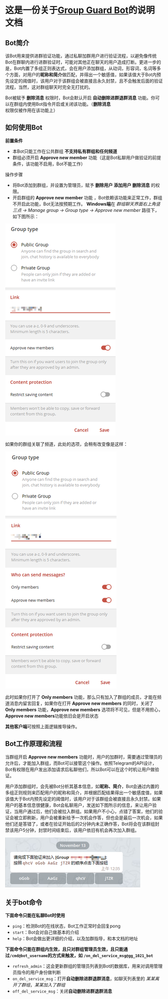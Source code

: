 # 这是一份关于[Group Guard Bot](https://t.me/gg_1021_bot)的说明文档

## Bot简介
该Bot用来提供进群验证功能，通过私聊加群用户进行验证流程，以避免像传统Bot在群聊内进行进群验证时，可能对其他正在聊天的用户造成打断。更进一步的是，Bot内置了多组正则表达式，会在用户添加群组，从动词，形容词，名词等多个方面，对用户的**昵称和简介**做匹配，并得出一个敏感值，如果该值大于Bot内预先设定的阈值时，该用户对于该群组会被直接且永久封禁，且不会触发后面的验证流程，当然，这对群组聊天时完全无打扰的。

Bot被赋予 **删除消息** 权限时，Bot会默认开启 **自动删除进群退群消息** 功能。你可以在群组内使用Bot指令开启或关闭该功能。（**删除消息**权限仅被作用在该功能上）

## 如何使用Bot
**前置条件**
- 本Bot只能工作在公共群组 **不支持私有群组和任何频道**
- 群组必须开启 **Approve new member** 功能（这是Bot私聊用户做验证的前提条件，该功能不启用，Bot不能工作）

操作步骤
- 将Bot添加到群组，并设置为管理员，赋予 **删除用户 添加用户 删除消息** 的权限。
- 开启群组的 **Approve new member** 功能 ，Bot依赖该功能来正常工作，群组不开启此功能，Bot无法按预期工作。
**Windows端**在 *群组聊天界面右上角竖三点 -> Manage group -> Group type -> Approve new member* 路径下，如下图所示：

![alt text](images/image.png)

如果你的群组关联了频道，此处的选项，会稍有改变像是这样：

![alt text](images/image-1.png)

此时如果你打开了 **Only members** 功能，那么只有加入了群组的成员，才能在频道消息内留言回复，如果你在打开 **Approve new members** 的同时，关闭了 **Only members** 功能，**Approve new members** 选项将不可见，但是不用担心，**Approve new members**功能依旧会是开启状态

**其他客户端**可按照上面逻辑推导操作。

## Bot工作原理和流程
当群组开启 **Approve new members** 功能时，用户的加群时，需要通过管理员的允许后，才能加入群组，而Bot可以接管这个操作。依照Telegram的API设计，Bot有权限在用户发出添加请求后私聊他们，所以Bot可以在这个时机让用户做验证。

用户添加群组时，会先被Bot分析其基本信息，如**昵称、简介**，Bot会通过内置的多组正则规则来匹配用户的昵称和简介，并根据匹配结果得出一个敏感度值，如果该值大于Bot内预先设定的阈值时，该用户对于该群组会被直接且永久封禁。如果用户的基本信息很健康，Bot会私聊用户，发送如下图所示的信息，来让用户验证，当用户通过后，他们会被拉入群组。如果用户不小心，点错了答案，他们的验证会被立即刷新，用户会被重新给予一次机会作答，但也会是最后一次机会，如果他们还是答错了，或者在验证开始后的2分钟内未正确作答，Bot将会在该群组封禁该用户5分钟，封禁时间结束后，该用户依旧有机会再次加入群组。

![alt text](images/image-2.png)

## 关于bot命令
**下面命令只能在私聊Bot时使用**
- `ping`：检测Bot的在线状态，Bot工作正常时会回复pong
- `start`：Bot会对自己做基本的介绍
- `help`：Bot会做出更详细的介绍，以及加群指导，和本文档的地址

**下面命令只能在群组内生效，且只对群组管理员生效，且只能通过`/cmd@bot_username`的方式来触发，如 `/on_del_service_msg@gg_1021_bot`**
- `refresh_admin`：这会更新群组的管理员列表到Bot的数据库，用来对调用管理员指令的用户身份做判断
- `on_del_service_msg`：打开**自动删除进群退群消息**，如聊天列表里的 *某某离开了群组*，*某某加入了群组*
- `off_del_service_msg`：关闭**自动删除进群退群消息**
